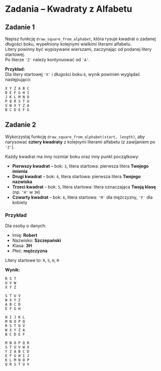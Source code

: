 # Zadania – Kwadraty z Alfabetu

## Zadanie 1

Napisz funkcję `draw_square_from_alphabet`, która rysuje kwadrat o zadanej długości boku, wypełniony kolejnymi wielkimi literami alfabetu.  
Litery powinny być wypisywane wierszami, zaczynając od podanej litery startowej.  
Po literze `'Z'` należy kontynuować od `'A'`.

**Przykład:**  
Dla litery startowej `'X'` i długości boku `6`, wynik powinien wyglądać następująco:

```
X Y Z A B C 
D E F G H I 
J K L M N O 
P Q R S T U 
V W X Y Z A 
B C D E F G 
```


## Zadanie 2

Wykorzystaj funkcję `draw_square_from_alphabet(start, length)`, aby narysować **cztery kwadraty** z kolejnymi literami alfabetu (z zawijaniem po `'Z'`).

Każdy kwadrat ma inny rozmiar boku oraz inny punkt początkowy:

- **Pierwszy kwadrat** – bok: `3`, litera startowa: pierwsza litera **Twojego imienia**
- **Drugi kwadrat** – bok: `4`, litera startowa: pierwsza litera **Twojego nazwiska**
- **Trzeci kwadrat** – bok: `5`, litera startowa: litera oznaczająca **Twoją klasę** (np. `'H'` w `3H`)
- **Czwarty kwadrat** – bok: `6`, litera startowa: `'M'` dla mężczyzny, `'F'` dla kobiety

### Przykład

Dla osoby o danych:

- Imię: **Robert**
- Nazwisko: **Szczepański**
- Klasa: **3H**
- Płeć: **mężczyzna**

Litery startowe to: `R`, `S`, `H`, `M`

**Wynik:**

```
R S T 
U V W 
X Y Z 

S T U V 
W X Y Z 
A B C D 
E F G H 

H I J K L 
M N O P Q 
R S T U V 
W X Y Z A 
B C D E F 

M N O P Q R 
S T U V W X 
Y Z A B C D 
E F G H I J 
K L M N O P 
Q R S T U V 
```


